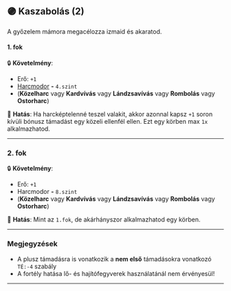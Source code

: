 ## 🟣 Kaszabolás (2)

A győzelem mámora megacélozza izmaid és akaratod.

#### 1. fok

🔒 **Követelmény**:
- Erő: `+1`
- [Harcmodor](../kepzettsegek.primer.harci/harcmodor.md)  **-** `4.szint`
- (**Közelharc** vagy **Kardvívás** vagy **Lándzsavívás** vagy **Rombolás** vagy **Ostorharc**)

🌟 **Hatás**: Ha harcképtelenné teszel valakit, akkor azonnal kapsz `+1` soron kívüli bónusz támadást egy közeli ellenfél ellen. Ezt egy körben max `1x` alkalmazhatod.

---
### 2. fok

🔒 **Követelmény**:
- Erő: `+1`
- Harcmodor  **-** `8.szint`
- (**Közelharc** vagy **Kardvívás** vagy **Lándzsavívás** vagy **Rombolás** vagy **Ostorharc**)

🌟 **Hatás**: Mint az `1.fok`, de akárhányszor alkalmazhatod egy körben.

---
### Megjegyzések

- A plusz támadásra is vonatkozik a **nem első** támadásokra vonatkozó `TÉ:-4` szabály
- A fortély hatása lő- és hajítófegyverek használatánál nem érvényesül!

---
